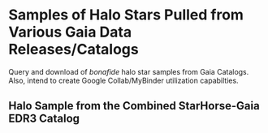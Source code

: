 # Samples of Halo Stars Pulled from Various Gaia Data Releases/Catalogs
Query and download of *bonafide* halo star samples from Gaia Catalogs. Also, intend to create Google Collab/MyBinder utilization 
capabilties.

## Halo Sample from the Combined StarHorse-Gaia EDR3 Catalog


